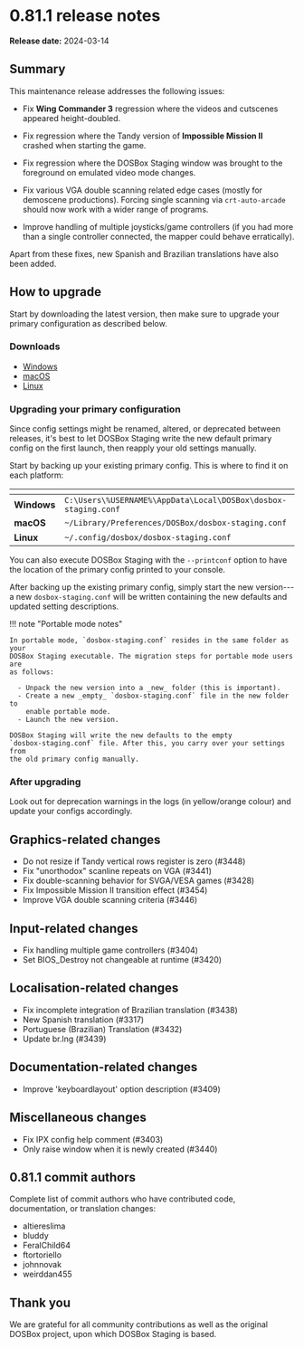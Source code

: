 # 0.81.1 release notes

**Release date:** 2024-03-14

## Summary

This maintenance release addresses the following issues:

- Fix **Wing Commander 3** regression where the videos and cutscenes appeared
  height-doubled.

- Fix regression where the Tandy version of **Impossible Mission II** crashed
  when starting the game.

- Fix regression where the DOSBox Staging window was brought to the foreground
  on emulated video mode changes.

- Fix various VGA double scanning related edge cases (mostly for demoscene
  productions). Forcing single scanning via `crt-auto-arcade` should now work
  with a wider range of programs.

- Improve handling of multiple joysticks/game controllers (if you had more
  than a single controller connected, the mapper could behave erratically).

Apart from these fixes, new Spanish and Brazilian translations have also been
added.


## How to upgrade

Start by downloading the latest version, then make sure to upgrade your
primary configuration as described below.

### Downloads

<div class="compact" markdown>

- [Windows](../windows.md)
- [macOS](../macos.md)
- [Linux](../linux.md)

</div>


### Upgrading your primary configuration

Since config settings might be renamed, altered, or deprecated between
releases, it's best to let DOSBox Staging write the new default primary config
on the first launch, then reapply your old settings manually.

Start by backing up your existing primary config. This is where to find
it on each platform:

<div class="compact" markdown>

| <!-- --> | <!-- -->
|----------|----------
| **Windows**  | `C:\Users\%USERNAME%\AppData\Local\DOSBox\dosbox-staging.conf`
| **macOS**    | `~/Library/Preferences/DOSBox/dosbox-staging.conf`
| **Linux**    | `~/.config/dosbox/dosbox-staging.conf`

</div>

You can also execute DOSBox Staging with the `--printconf` option to have the
location of the primary config printed to your console.

After backing up the existing primary config, simply start the new version---a
new `dosbox-staging.conf` will be written containing the new defaults and
updated setting descriptions.

!!! note "Portable mode notes"

    In portable mode, `dosbox-staging.conf` resides in the same folder as your
    DOSBox Staging executable. The migration steps for portable mode users are
    as follows:

      - Unpack the new version into a _new_ folder (this is important).
      - Create a new _empty_ `dosbox-staging.conf` file in the new folder to
        enable portable mode.
      - Launch the new version.

    DOSBox Staging will write the new defaults to the empty
    `dosbox-staging.conf` file. After this, you carry over your settings from
    the old primary config manually.

### After upgrading

Look out for deprecation warnings in the logs (in yellow/orange colour) and
update your configs accordingly.


## Graphics-related changes

<div class="compact" markdown>

  - Do not resize if Tandy vertical rows register is zero (#3448)
  - Fix "unorthodox" scanline repeats on VGA (#3441)
  - Fix double-scanning behavior for SVGA/VESA games (#3428)
  - Fix Impossible Mission II transition effect (#3454)
  - Improve VGA double scanning criteria (#3446)

</div>


## Input-related changes

<div class="compact" markdown>

  - Fix handling multiple game controllers (#3404)
  - Set BIOS_Destroy not changeable at runtime (#3420)

</div>


## Localisation-related changes

<div class="compact" markdown>

  - Fix incomplete integration of Brazilian translation (#3438)
  - New Spanish translation (#3317)
  - Portuguese (Brazilian) Translation (#3432)
  - Update br.lng (#3439)

</div>


## Documentation-related changes

<div class="compact" markdown>

  - Improve 'keyboardlayout' option description (#3409)

</div>


## Miscellaneous changes

<div class="compact" markdown>

  - Fix IPX config help comment (#3403)
  - Only raise window when it is newly created (#3440)

</div>


## 0.81.1 commit authors

Complete list of commit authors who have contributed code, documentation, or
translation changes:

<div class="compact" markdown>

  - altiereslima
  - bluddy
  - FeralChild64
  - ftortoriello
  - johnnovak
  - weirddan455

</div>


## Thank you

We are grateful for all community contributions as well as the original DOSBox
project, upon which DOSBox Staging is based.

